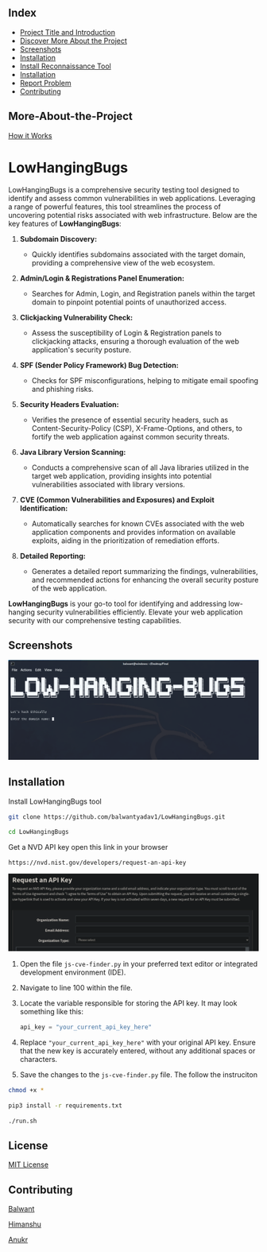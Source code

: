
##  Index
* [Project Title and Introduction](#LowHangingBugs)
* [Discover More About the Project ](#More-About-the-Project)
* [Screenshots](#Screenshots)
* [Installation](#Installation)
* [Install Reconnaissance Tool](https://github.com/balwantyadav1/BugHunterKit.git)
* [Installation](#Installation)
* [Report Problem](mailto:yadavbalwant464@gmail.com?subject=Report%20Issue&body=Hello%20Inwep,%0D%0A%0D%0AI%20would%20like%20to%20report%20an%20issue.%20Here%20are%20the%20details:%0D%0A%0D%0A)
* [Contributing](#Contributing)
## More-About-the-Project
[How it Works](Howitworks.md)

# LowHangingBugs



LowHangingBugs is a comprehensive security testing tool designed to identify and assess common vulnerabilities in web applications. Leveraging a range of powerful features, this tool streamlines the process of uncovering potential risks associated with web infrastructure. Below are the key features of **LowHangingBugs**:

1. **Subdomain Discovery:**
   - Quickly identifies subdomains associated with the target domain, providing a comprehensive view of the web ecosystem.

2. **Admin/Login & Registrations Panel Enumeration:**
   - Searches for Admin, Login, and Registration panels within the target domain to pinpoint potential points of unauthorized access.

3. **Clickjacking Vulnerability Check:**
   - Assess the susceptibility of Login & Registration panels to clickjacking attacks, ensuring a thorough evaluation of the web application's security posture.

4. **SPF (Sender Policy Framework) Bug Detection:**
   - Checks for SPF misconfigurations, helping to mitigate email spoofing and phishing risks.

5. **Security Headers Evaluation:**
   - Verifies the presence of essential security headers, such as Content-Security-Policy (CSP), X-Frame-Options, and others, to fortify the web application against common security threats.

6. **Java Library Version Scanning:**
   - Conducts a comprehensive scan of all Java libraries utilized in the target web application, providing insights into potential vulnerabilities associated with library versions.

7. **CVE (Common Vulnerabilities and Exposures) and Exploit Identification:**
   - Automatically searches for known CVEs associated with the web application components and provides information on available exploits, aiding in the prioritization of remediation efforts.

8. **Detailed Reporting:**
   - Generates a detailed report summarizing the findings, vulnerabilities, and recommended actions for enhancing the overall security posture of the web application.

**LowHangingBugs** is your go-to tool for identifying and addressing low-hanging security vulnerabilities efficiently. Elevate your web application security with our comprehensive testing capabilities.


## Screenshots

![App Screenshot](Screenshots/LowHungingBug.png)

## Installation



Install LowHangingBugs tool
```bash
git clone https://github.com/balwantyadav1/LowHangingBugs.git

```

```bash
cd LowHangingBugs
```
Get a NVD API key open this link in your browser
```bash
https://nvd.nist.gov/developers/request-an-api-key

```
![App Screenshot](Screenshots/NVD_API.png)


1. Open the file `js-cve-finder.py` in your preferred text editor or integrated development environment (IDE).

2. Navigate to line 100 within the file.

3. Locate the variable responsible for storing the API key. It may look something like this:

   ```python
   api_key = "your_current_api_key_here"
   ```

4. Replace `"your_current_api_key_here"` with your original API key. Ensure that the new key is accurately entered, without any additional spaces or characters.

5. Save the changes to the `js-cve-finder.py` file. The follow the instruciton

```bash
chmod +x *
```
```bash
pip3 install -r requirements.txt
```
```bash
./run.sh 
```

## License
[MIT License](LICENSE)
## Contributing
[Balwant](https://github.com/balwantyadav1) 

[Himanshu](https://github.com/Himanshu-sahare)  

[Anukr](https://github.com/ankur4008) 


